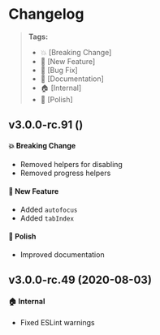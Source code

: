 Changelog
=========

> **Tags:**
> - :boom:       [Breaking Change]
> - :rocket:     [New Feature]
> - :bug:        [Bug Fix]
> - :memo:       [Documentation]
> - :house:      [Internal]
> - :nail_care:  [Polish]

## v3.0.0-rc.91 ()

#### :boom: Breaking Change

* Removed helpers for disabling
* Removed progress helpers

#### :rocket: New Feature

* Added `autofocus`
* Added `tabIndex`

#### :nail_care: Polish

* Improved documentation

## v3.0.0-rc.49 (2020-08-03)

#### :house: Internal

* Fixed ESLint warnings
